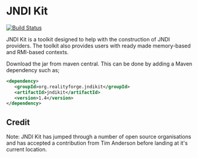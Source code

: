 JNDI Kit
========

[![Build Status](https://secure.travis-ci.org/realityforge/jndikit.svg?branch=master)](http://travis-ci.org/realityforge/jndikit)

JNDI Kit is a toolkit designed to help with the construction of JNDI providers. The toolkit also provides
users with ready made memory-based and RMI-based contexts.

Download the jar from maven central. This can be done by adding a Maven dependency such as;

```xml
<dependency>
   <groupId>org.realityforge.jndikit</groupId>
   <artifactId>jndikit</artifactId>
   <version>1.4</version>
</dependency>
```

Credit
------

Note: JNDI Kit has jumped through a number of open source organisations and has accepted a contribution from
Tim Anderson before landing at it's current location.
